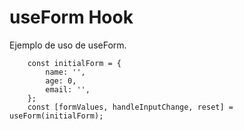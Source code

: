 # useForm Hook

Ejemplo de uso de useForm.
```
    const initialForm = {
        name: '',
        age: 0,
        email: '',
    };
    const [formValues, handleInputChange, reset] = useForm(initialForm);
```